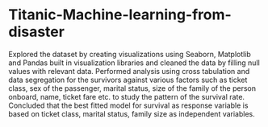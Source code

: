 # Titanic-Machine-learning-from-disaster
Explored the dataset by creating visualizations using Seaborn, Matplotlib and Pandas built in visualization libraries and cleaned the data by filling null values with relevant data. Performed analysis using cross tabulation and data segregation for the survivors against various factors such as ticket class, sex of the passenger, marital status, size of the family of the person onboard, name, ticket fare etc. to study the pattern of the survival rate. Concluded that the best fitted model for survival as response variable is based on ticket class, marital status, family size as independent variables.
